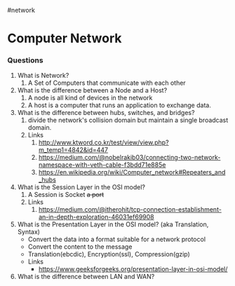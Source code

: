 #network
# Computer Network
### Questions

1. What is Network?
	1. A Set of Computers that communicate with each other
2. What is the difference between a Node and a Host?
	1. A node is all kind of devices in the network
	2. A host is a computer that runs an application to exchange data.
3. What is the difference between hubs, switches, and bridges?
	1. divide the network's collision domain but maintain a single broadcast domain.
	2. Links
		1. http://www.ktword.co.kr/test/view/view.php?m_temp1=4842&id=447
		2. https://medium.com/@nobelrakib03/connecting-two-network-namespace-with-veth-cable-f3bdd71e885e
		3. https://en.wikipedia.org/wiki/Computer_network#Repeaters_and_hubs
4. What is the Session Layer in the OSI model?
	1. A Session is Socket ~~a port~~
	2. Links
		1. https://medium.com/@itherohit/tcp-connection-establishment-an-in-depth-exploration-46031ef69908
5. What is the Presentation Layer in the OSI model? (aka Translation, Syntax)
	* Convert the data into a format suitable for a network protocol
	* Convert the content to the message
	* Translation(ebcdic), Encryption(ssl), Compression(gzip)
	* Links
		* https://www.geeksforgeeks.org/presentation-layer-in-osi-model/
6. What is the difference between LAN and WAN?